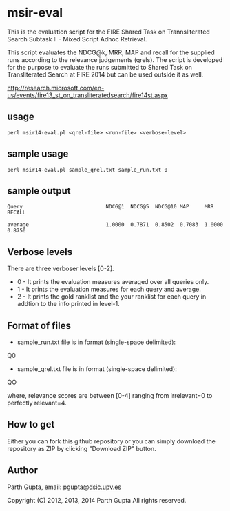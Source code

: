 msir-eval
=========

This is the evaluation script for the FIRE Shared Task on Trannsliterated Search Subtask II - Mixed Script Adhoc Retrieval.

This script evaluates the NDCG@k, MRR, MAP and recall for the supplied runs according to the relevance judgements (qrels). 
The script is developed for the purpose to evaluate the runs submitted to Shared Task on Transliterated Search at FIRE 2014 but can be used outside it as well. 

http://research.microsoft.com/en-us/events/fire13_st_on_transliteratedsearch/fire14st.aspx

**usage**
--------

`perl msir14-eval.pl <qrel-file> <run-file> <verbose-level>`

**sample usage**
--------------

`perl msir14-eval.pl sample_qrel.txt sample_run.txt 0`


**sample output**
----------------
```
Query                           NDCG@1  NDCG@5  NDCG@10 MAP     MRR     RECALL

average                         1.0000  0.7871  0.8502  0.7083  1.0000  0.8750
```

**Verbose levels**
------------------

There are three verboser levels [0-2]. 

* 0 - It prints the evaluation measures averaged over all queries only.
* 1 - It prints the evaluation measures for each query and average.
* 2 - It prints the gold ranklist and the your ranklist for each query in addtion to the info printed in level-1.


**Format of files**
-------------------

* sample_run.txt file is in format (single-space delimited):

<query-id> Q0 <docid> <rank> <similarity-score>

* sample_qrel.txt file is in format (single-space delimited):

<query-id> QO <docid> <relevance-score>

where, relevance scores are between [0-4] ranging from irrelevant=0 to perfectly relevant=4. 

**How to get**
-------------

Either you can fork this github repository or you can simply download the repository as ZIP by clicking "Download ZIP" button.

**Author**
---------

Parth Gupta, email: pgupta@dsic.upv.es


Copyright (C) 2012, 2013, 2014 Parth Gupta All rights reserved.

